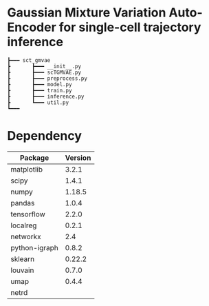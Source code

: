 # Gaussian Mixture Variation Auto-Encoder for single-cell trajectory inference


```
┣━━━ sct_gmvae
┣		┣━━━ __init__.py
┣		┣━━━ scTGMVAE.py
┣		┣━━━ preprocess.py
┣		┣━━━ model.py
┣		┣━━━ train.py	
┣		┣━━━ inference.py
┣		┗━━━ util.py	
┗━━━ 
```


# Dependency
Package|Version
---|---
matplotlib | 3.2.1 
scipy | 1.4.1  
numpy | 1.18.5 
pandas | 1.0.4 
tensorflow | 2.2.0 
localreg | 0.2.1 
networkx | 2.4
python-igraph | 0.8.2 
sklearn | 0.22.2 
louvain | 0.7.0 
umap | 0.4.4 
netrd | 



